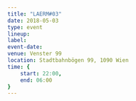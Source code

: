 ```yaml
---
title: "LAERM#03"
date: 2018-05-03
type: event
lineup: 
label: 
event-date: 
venue: Venster 99
location: Stadtbahnbögen 99, 1090 Wien 
time: {
    start: 22:00,
    end: 06:00
}
---
```

